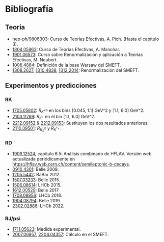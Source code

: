# Bibliografía

## Teoría

* [hep-ph/9806303](https://arxiv.org/abs/hep-ph/9806303): Curso de Teorías Efectivas, A. Pich. (Hasta el capítulo 3).
* [1804.05863](https://arxiv.org/abs/1804.05863): Curso de Teorías Efectivas, A. Manohar.
* [1901.06573](https://arxiv.org/abs/1901.06573): Curso sobre Renormalización y aplicación a Teorías Efectivas, M. Neubert.
* [1008.4884](https://arxiv.org/abs/1008.4884): Definición de la base Warsaw del SMEFT.
* [1308.2627](https://arxiv.org/abs/1308.2627), [1310.4838](https://arxiv.org/abs/1310.4838), [1312.2014](https://arxiv.org/abs/1312.2014): Renormalización del SMEFT.

## Experimentos y predicciones

### RK

* [1705.05802](https://arxiv.org/abs/1705.05802): $R_{K^{*0}}$ en los bins [0.045, 1.1] GeV^2 y [1.1, 6.0] GeV^2.
* [2103.11769](https://arxiv.org/abs/2103.11769): $R_{K^+}$ en el bin [1.1, 6.0] GeV^2.
* [2212.09152](https://arxiv.org/abs/2212.09152) & [2212.09153](https://arxiv.org/abs/2212.09153): Sustituyen los dos resultados anteriores.
* [2110.09501](https://arxiv.org/abs/2110.09501): $R_{K_S^0}$ y $R_{K^{*+}}$.

### RD

* [1909.12524](https://arxiv.org/abs/1909.12524), capítulo 6.5: Análisis combinado de HFLAV. Versión web actualizada periódicamente en <https://hflav.web.cern.ch/content/semileptonic-b-decays>.
* [0910.4301](https://arxiv.org/abs/0910.4301): Belle 2009.
* [1205.5442](https://arxiv.org/abs/1205.5442): BaBar 2012.
* [1507.03233](https://arxiv.org/abs/1507.03233): Belle 2015.
* [1506.08614](https://arxiv.org/abs/1506.08614): LHCb 2015.
* [1612.00529](https://arxiv.org/abs/1612.00529): Belle 2017
* [1708.08856](https://arxiv.org/abs/1708.08856): LHCb 2018.
* [1904.08794](https://arxiv.org/abs/1904.08794): Belle 2019.
* [2302.02886](https://arxiv.org/abs/2302.02886): LHCb 2022.

### RJ/psi

* [1711.05623](https://arxiv.org/abs/1711.05623): Medida experimental.
* [2007.06957](https://arxiv.org/abs/2007.06957), [2204.04357](https://arxiv.org/abs/2007.06957): Cálculo en el SMEFT.
